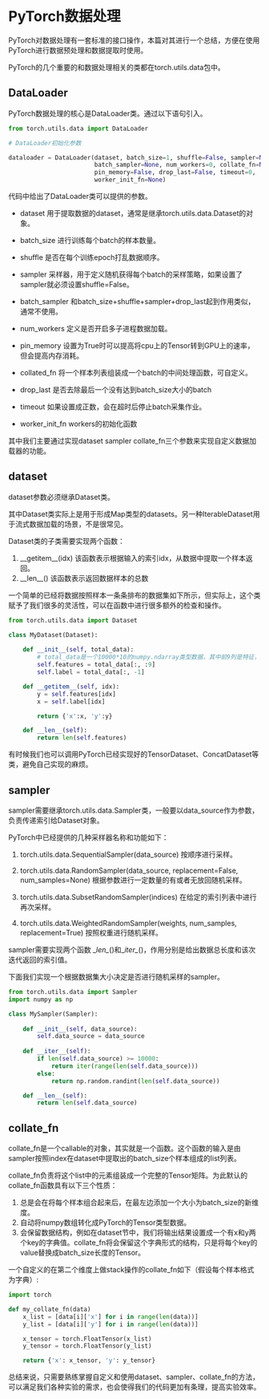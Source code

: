 # PyTorch数据处理

PyTorch对数据处理有一套标准的接口操作，本篇对其进行一个总结，方便在使用PyTorch进行数据预处理和数据提取时使用。

PyTorch的几个重要的和数据处理相关的类都在torch.utils.data包中。

## DataLoader

PyTorch数据处理的核心是DataLoader类。通过以下语句引入。

```python
from torch.utils.data import DataLoader

# DataLoader初始化参数

dataloader = DataLoader(dataset, batch_size=1, shuffle=False, sampler=None, 
                        batch_sampler=None, num_workers=0, collate_fn=None, 
                        pin_memory=False, drop_last=False, timeout=0, 
                        worker_init_fn=None)           
```

代码中给出了DataLoader类可以提供的参数。

- dataset 用于提取数据的dataset，通常是继承torch.utils.data.Dataset的对象。

- batch_size 进行训练每个batch的样本数量。

- shuffle 是否在每个训练epoch打乱数据顺序。

- sampler 采样器，用于定义随机获得每个batch的采样策略，如果设置了sampler就必须设置shuffle=False。

- batch_sampler 和batch_size+shuffle+sampler+drop_last起到作用类似，通常不使用。

- num_workers 定义是否开启多子进程数据加载。

- pin_memory 设置为True时可以提高将cpu上的Tensor转到GPU上的速率，但会提高内存消耗。

- collated_fn 将一个样本列表组装成一个batch的中间处理函数，可自定义。

- drop_last 是否去除最后一个没有达到batch_size大小的batch

- timeout 如果设置成正数，会在超时后停止batch采集作业。

- worker_init_fn workers的初始化函数

其中我们主要通过实现dataset sampler collate_fn三个参数来实现自定义数据加载器的功能。 

## dataset

dataset参数必须继承Dataset类。

其中Dataset类实际上是用于形成Map类型的datasets。另一种IterableDataset用于流式数据加载的场景，不是很常见。

Dataset类的子类需要实现两个函数：

1. \_\_getitem\_\_(idx)  该函数表示根据输入的索引idx，从数据中提取一个样本返回。
2. \_\_len\_\_()  该函数表示返回数据样本的总数

一个简单的已经将数据按照样本一条条排布的数据集如下所示，但实际上，这个类赋予了我们很多的灵活性，可以在函数中进行很多额外的检查和操作。

```python
from torch.utils.data import Dataset

class MyDataset(Dataset):
    
    def __init__(self, total_data):
        # total_data是一个10000*10的numpy.ndarray类型数据，其中前9列是特征，最后一列是标签
        self.features = total_data[:, :9]
        self.label = total_data[:, -1]

    def __getitem__(self, idx):
        y = self.features[idx]
        x = self.label[idx]

        return {'x':x, 'y':y}

    def __len__(self):
        return len(self.features)
```

有时候我们也可以调用PyTorch已经实现好的TensorDataset、ConcatDataset等类，避免自己实现的麻烦。

## sampler

sampler需要继承torch.utils.data.Sampler类，一般要以data_source作为参数，负责传递索引给Dataset对象。

PyTorch中已经提供的几种采样器名称和功能如下：

1. torch.utils.data.SequentialSampler(data_source) 按顺序进行采样。

2. torch.utils.data.RandomSampler(data_source, replacement=False, num_samples=None) 根据参数进行一定数量的有或者无放回随机采样。

3. torch.utils.data.SubsetRandomSampler(indices) 在给定的索引列表中进行再次采样。

4. torch.utils.data.WeightedRandomSampler(weights, num_samples, replacement=True) 按照权重进行随机采样。

sampler需要实现两个函数 \__len\__()和\__iter\__()，作用分别是给出数据总长度和该次迭代返回的索引值。

下面我们实现一个根据数据集大小决定是否进行随机采样的sampler。

```python
from torch.utils.data import Sampler
import numpy as np

class MySampler(Sampler):
    
    def __init__(self, data_source):
        self.data_source = data_source
    
    def __iter__(self):
        if len(self.data_source) >= 10000:
            return iter(range(len(self.data_source)))
        else:
            return np.random.randint(len(self.data_source))

    def __len__(self):
        return len(self.data_source)
```

## collate_fn

collate_fn是一个callable的对象，其实就是一个函数。这个函数的输入是由sampler按照index在dataset中提取出的batch_size个样本组成的list列表。

collate_fn负责将这个list中的元素组装成一个完整的Tensor矩阵。为此默认的collate_fn函数具有以下三个性质：

1. 总是会在将每个样本组合起来后，在最左边添加一个大小为batch_size的新维度。
2. 自动将numpy数组转化成PyTorch的Tensor类型数据。
3. 会保留数据结构，例如在dataset节中，我们将输出结果设置成一个有x和y两个key的字典值。collate_fn将会保留这个字典形式的结构，只是将每个key的value替换成batch_size长度的Tensor。

一个自定义的在第二个维度上做stack操作的collate_fn如下（假设每个样本格式为字典）:
```python
import torch

def my_collate_fn(data)
    x_list = [data[i]['x'] for i in range(len(data))]
    y_list = [data[i]['y'] for i in range(len(data))]

    x_tensor = torch.FloatTensor(x_list)
    y_tensor = torch.FloatTensor(y_list)

    return {'x': x_tensor, 'y': y_tensor}
```

总结来说，只需要熟练掌握自定义和使用dataset、sampler、collate_fn的方法，可以满足我们各种实验的需求，也会使得我们的代码更加有条理，提高实验效率。


